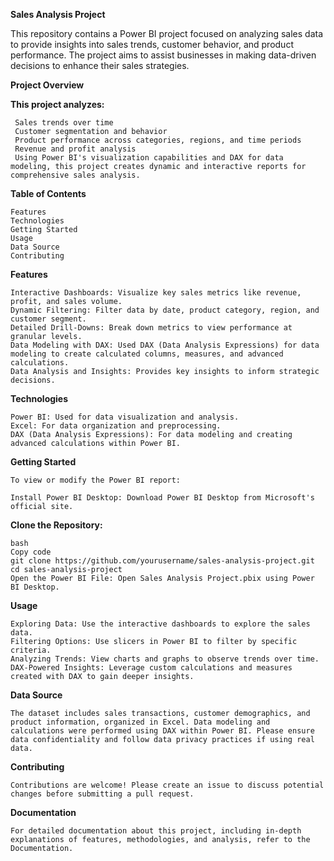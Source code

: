 **Sales Analysis Project**

  This repository contains a Power BI project focused on analyzing sales data to provide insights into sales trends, customer behavior, and product performance. 
  The project aims to assist businesses in making data-driven decisions to enhance their sales strategies.

**Project Overview**

**This project analyzes:**

     Sales trends over time
     Customer segmentation and behavior
     Product performance across categories, regions, and time periods
     Revenue and profit analysis
     Using Power BI's visualization capabilities and DAX for data modeling, this project creates dynamic and interactive reports for comprehensive sales analysis.

**Table of Contents**

    Features
    Technologies
    Getting Started
    Usage
    Data Source
    Contributing

    
**Features**

    Interactive Dashboards: Visualize key sales metrics like revenue, profit, and sales volume.
    Dynamic Filtering: Filter data by date, product category, region, and customer segment.
    Detailed Drill-Downs: Break down metrics to view performance at granular levels.
    Data Modeling with DAX: Used DAX (Data Analysis Expressions) for data modeling to create calculated columns, measures, and advanced calculations.
    Data Analysis and Insights: Provides key insights to inform strategic decisions.


**Technologies**

    Power BI: Used for data visualization and analysis.
    Excel: For data organization and preprocessing.
    DAX (Data Analysis Expressions): For data modeling and creating advanced calculations within Power BI.


**Getting Started**

    To view or modify the Power BI report:

    Install Power BI Desktop: Download Power BI Desktop from Microsoft's official site.

**Clone the Repository:**

    bash
    Copy code
    git clone https://github.com/yourusername/sales-analysis-project.git
    cd sales-analysis-project
    Open the Power BI File: Open Sales Analysis Project.pbix using Power BI Desktop.

**Usage**

    Exploring Data: Use the interactive dashboards to explore the sales data.
    Filtering Options: Use slicers in Power BI to filter by specific criteria.
    Analyzing Trends: View charts and graphs to observe trends over time.
    DAX-Powered Insights: Leverage custom calculations and measures created with DAX to gain deeper insights.


**Data Source**

    The dataset includes sales transactions, customer demographics, and product information, organized in Excel. Data modeling and calculations were performed using DAX within Power BI. Please ensure data confidentiality and follow data privacy practices if using real data.

**Contributing**


    Contributions are welcome! Please create an issue to discuss potential changes before submitting a pull request.


**Documentation**

    For detailed documentation about this project, including in-depth explanations of features, methodologies, and analysis, refer to the Documentation.
